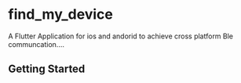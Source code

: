 # find_my_device

A Flutter Application for ios and andorid to achieve cross platform Ble communcation....

## Getting Started

